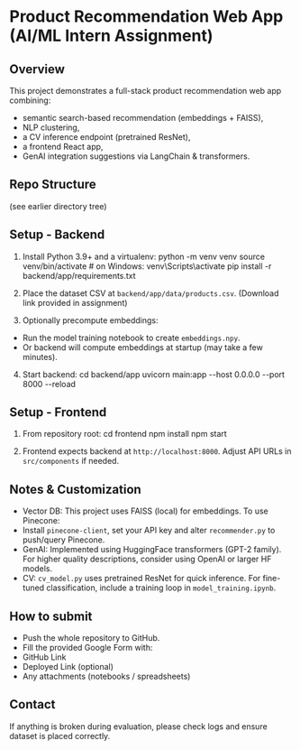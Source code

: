# Product Recommendation Web App (AI/ML Intern Assignment)

## Overview
This project demonstrates a full-stack product recommendation web app combining:
- semantic search-based recommendation (embeddings + FAISS),
- NLP clustering,
- a CV inference endpoint (pretrained ResNet),
- a frontend React app,
- GenAI integration suggestions via LangChain & transformers.

## Repo Structure
(see earlier directory tree)

## Setup - Backend
1. Install Python 3.9+ and a virtualenv:
python -m venv venv
source venv/bin/activate # on Windows: venv\Scripts\activate
pip install -r backend/app/requirements.txt


2. Place the dataset CSV at `backend/app/data/products.csv`. (Download link provided in assignment)

3. Optionally precompute embeddings:
- Run the model training notebook to create `embeddings.npy`.
- Or backend will compute embeddings at startup (may take a few minutes).

4. Start backend:
cd backend/app
uvicorn main:app --host 0.0.0.0 --port 8000 --reload


## Setup - Frontend
1. From repository root:
cd frontend
npm install
npm start

2. Frontend expects backend at `http://localhost:8000`. Adjust API URLs in `src/components` if needed.

## Notes & Customization
- Vector DB: This project uses FAISS (local) for embeddings. To use Pinecone:
- Install `pinecone-client`, set your API key and alter `recommender.py` to push/query Pinecone.
- GenAI: Implemented using HuggingFace transformers (GPT-2 family). For higher quality descriptions, consider using OpenAI or larger HF models.
- CV: `cv_model.py` uses pretrained ResNet for quick inference. For fine-tuned classification, include a training loop in `model_training.ipynb`.

## How to submit
- Push the whole repository to GitHub.
- Fill the provided Google Form with:
- GitHub Link
- Deployed Link (optional)
- Any attachments (notebooks / spreadsheets)

## Contact
If anything is broken during evaluation, please check logs and ensure dataset is placed correctly.


